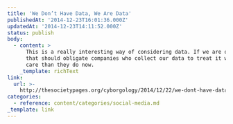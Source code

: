 ```yaml
---
title: 'We Don’t Have Data, We Are Data'
publishedAt: '2014-12-23T16:01:36.000Z'
updatedAt: '2014-12-23T14:11:52.000Z'
status: publish
body:
  - content: >
      This is a really interesting way of considering data. If we are our data,
      that should obligate companies who collect our data to treat it with more
      care than they do now.
    _template: richText
link:
  url: >-
    http://thesocietypages.org/cyborgology/2014/12/22/we-dont-have-data-we-are-data/
categories:
  - reference: content/categories/social-media.md
_template: link
---
```



